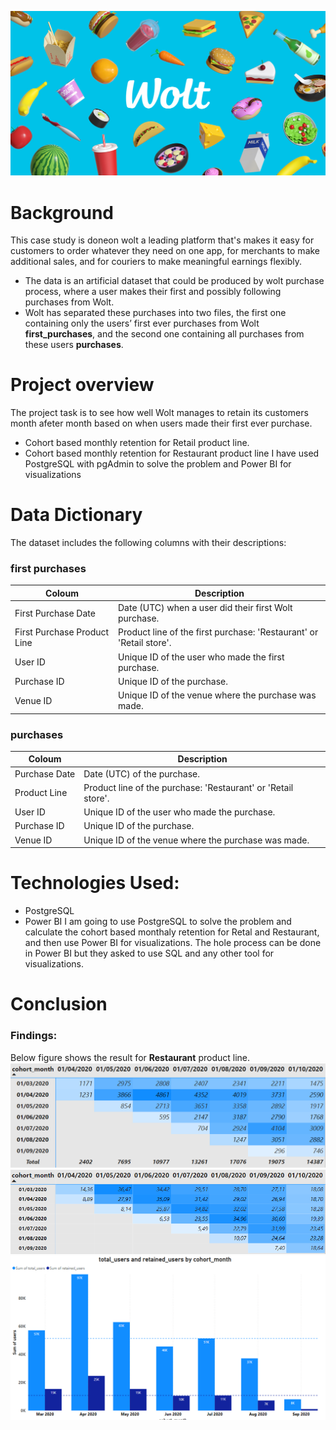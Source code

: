 ![Alt text](og_image_mall_web.jpg)
# Background
This case study is doneon wolt a leading platform that's makes it easy for customers to order whatever they need on one app, for merchants to make additional sales, and for couriers to make meaningful earnings flexibly.
- The data is an artificial dataset that could be produced by wolt purchase process, where a user makes their first and possibly following purchases from Wolt.  
- Wolt has separated these purchases into two files, the first one containing only the users’ first ever purchases from Wolt **first_purchases**, and the second one containing all purchases from these users **purchases**.

# Project overview
The project task is to see how well Wolt manages to retain its customers month afeter month based on when users made their first ever purchase.
- Cohort based monthly retention for Retail product line.
- Cohort based monthly retention for Restaurant product line
I have used PostgreSQL with pgAdmin to solve the problem and Power BI for visualizations

# Data Dictionary
The dataset includes the following columns with their descriptions:
### first purchases
| Coloum                        | Description                                            |
|-------------------------------|--------------------------------------------------------|
| First Purchase Date           | Date (UTC) when a user did their first Wolt purchase.  |
| First Purchase Product Line   | Product line of the first purchase: 'Restaurant' or 'Retail store'. |
| User ID                       | Unique ID of the user who made the first purchase.      |
| Purchase ID                   | Unique ID of the purchase.                              |
| Venue ID                      | Unique ID of the venue where the purchase was made.     |

### purchases

|  Coloum               | Description                                        |
|-----------------------|----------------------------------------------------|
| Purchase Date         | Date (UTC) of the purchase.                         |
| Product Line          | Product line of the purchase: 'Restaurant' or 'Retail store'. |
| User ID               | Unique ID of the user who made the purchase.         |
| Purchase ID           | Unique ID of the purchase.                           |
| Venue ID              | Unique ID of the venue where the purchase was made.  |

# Technologies Used:
- PostgreSQL
- Power BI
I am going to use PostgreSQL to solve the problem and calculate the cohort based monthaly retention for Retal and Restaurant, and then use Power BI for visualizations. 
The hole process can be done in Power BI but they asked to use SQL and any other tool for visualizations.

# Conclusion 
### Findings:
Below figure shows the result for **Restaurant** product line. 
![Alt text](image.png)
![Alt text](image-1.png)
![Alt text](image-2.png)